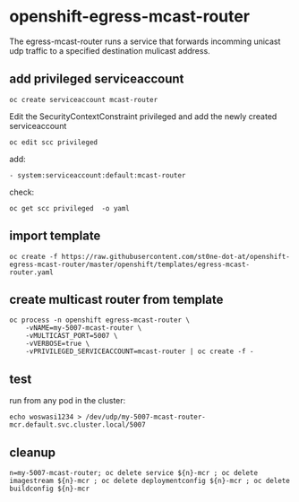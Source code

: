 # openshift-egress-mcast-router
The egress-mcast-router runs a service that forwards incomming unicast udp traffic to a specified destination mulicast address.

add privileged serviceaccount
-----------------------------

    oc create serviceaccount mcast-router

Edit the SecurityContextConstraint privileged and add the newly created serviceaccount

    oc edit scc privileged 

add:

    - system:serviceaccount:default:mcast-router

check:

    oc get scc privileged  -o yaml

import template
---------------

    oc create -f https://raw.githubusercontent.com/st0ne-dot-at/openshift-egress-mcast-router/master/openshift/templates/egress-mcast-router.yaml

create multicast router from template
----------------------------------------

    oc process -n openshift egress-mcast-router \
        -vNAME=my-5007-mcast-router \
        -vMULTICAST_PORT=5007 \
        -vVERBOSE=true \
        -vPRIVILEGED_SERVICEACCOUNT=mcast-router | oc create -f -

test
----
run from any pod in the cluster:

    echo woswasi1234 > /dev/udp/my-5007-mcast-router-mcr.default.svc.cluster.local/5007

cleanup
-------

    n=my-5007-mcast-router; oc delete service ${n}-mcr ; oc delete imagestream ${n}-mcr ; oc delete deploymentconfig ${n}-mcr ; oc delete buildconfig ${n}-mcr
